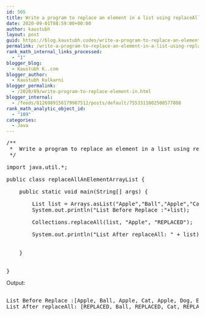 ```yaml
---
id: 505
title: Write a program to replace an element in a list using replaceAll()
date: 2020-09-01T08:59:00+00:00
author: kaustubh
layout: post
guid: https://blog.kaustubh.codes/write-a-program-to-replace-an-element-in-a-list-using-replaceall/
permalink: /write-a-program-to-replace-an-element-in-a-list-using-replaceall/
rank_math_internal_links_processed:
  - "1"
blogger_blog:
  - Kaustubh K..com
blogger_author:
  - Kaustubh Kulkarni
blogger_permalink:
  - /2020/09/write-program-to-replace-element-in.html
blogger_internal:
  - /feeds/8126989156179907512/posts/default/7553311002500577808
rank_math_analytic_object_id:
  - "109"
categories:
  - Java
---
```

<pre>/**<br /> *  Write a program to replace an element in a list using replaceAll()<br /> */<br /><br />import java.util.*; <br /><br />public class replaceAllAnElementArrayList {<br /><br />    public static void main(String[] args) {<br /><br />        List list = Arrays.asList("Apple","Ball","Apple","Cat","Apple","Dog","Egg");<br />        System.out.println("List Before Replace :"+list);<br /><br />        Collections.replaceAll(list, "Apple", "REPLACED");<br /><br />        System.out.println("List After replaceAll: " + list);<br /><br />        <br />    }<br /><br />    <br />}<br /></pre>

Output: 

<pre><br />List Before Replace :[Apple, Ball, Apple, Cat, Apple, Dog, Egg]<br />List After replaceAll: [REPLACED, Ball, REPLACED, Cat, REPLACED, Dog, Egg]<br /><br /></pre>